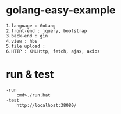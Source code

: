 # golang-easy-example
    
    1.language : GoLang
    2.front-end : jquery, bootstrap
    3.back-end : gin
    4.view : hbs
    5.file upload : 
    6.HTTP : XMLHttp, fetch, ajax, axios

# run & test
    -run    
        cmd>./run.bat
    -test
        http://localhost:38080/
